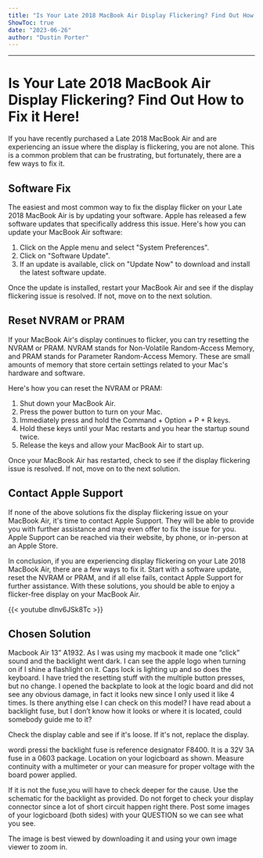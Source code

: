 ```yaml
---
title: "Is Your Late 2018 MacBook Air Display Flickering? Find Out How to Fix it Here!"
ShowToc: true 
date: "2023-06-26"
author: "Dustin Porter"
---
```

*****
# Is Your Late 2018 MacBook Air Display Flickering? Find Out How to Fix it Here!

If you have recently purchased a Late 2018 MacBook Air and are experiencing an issue where the display is flickering, you are not alone. This is a common problem that can be frustrating, but fortunately, there are a few ways to fix it.

## Software Fix

The easiest and most common way to fix the display flicker on your Late 2018 MacBook Air is by updating your software. Apple has released a few software updates that specifically address this issue. Here's how you can update your MacBook Air software:

1. Click on the Apple menu and select "System Preferences".
2. Click on "Software Update".
3. If an update is available, click on "Update Now" to download and install the latest software update.

Once the update is installed, restart your MacBook Air and see if the display flickering issue is resolved. If not, move on to the next solution.

## Reset NVRAM or PRAM

If your MacBook Air's display continues to flicker, you can try resetting the NVRAM or PRAM. NVRAM stands for Non-Volatile Random-Access Memory, and PRAM stands for Parameter Random-Access Memory. These are small amounts of memory that store certain settings related to your Mac's hardware and software.

Here's how you can reset the NVRAM or PRAM:

1. Shut down your MacBook Air.
2. Press the power button to turn on your Mac.
3. Immediately press and hold the Command + Option + P + R keys.
4. Hold these keys until your Mac restarts and you hear the startup sound twice.
5. Release the keys and allow your MacBook Air to start up.

Once your MacBook Air has restarted, check to see if the display flickering issue is resolved. If not, move on to the next solution.

## Contact Apple Support

If none of the above solutions fix the display flickering issue on your MacBook Air, it's time to contact Apple Support. They will be able to provide you with further assistance and may even offer to fix the issue for you. Apple Support can be reached via their website, by phone, or in-person at an Apple Store.

In conclusion, if you are experiencing display flickering on your Late 2018 MacBook Air, there are a few ways to fix it. Start with a software update, reset the NVRAM or PRAM, and if all else fails, contact Apple Support for further assistance. With these solutions, you should be able to enjoy a flicker-free display on your MacBook Air.

{{< youtube dlnv6JSk8Tc >}} 



## Chosen Solution
 Macbook Air 13” A1932.
As I was using my macbook it made one “click” sound and the backlight went dark. I can see the apple logo when turning on if I shine a flashlight on it. Caps lock is lighting up and so does the keyboard. I have tried the resetting stuff with the multiple button presses, but no change. I opened the backplate to look at the logic board and did not see any obvious damage, in fact it looks new since I only used it like 4 times.
Is there anything else I can check on this model?
I have read about a backlight fuse, but I don’t know how it looks or where it is located, could somebody guide me to it?

 Check the display cable and see if it's loose. If it's not, replace the display.

 wordi pressi the backlight fuse is reference designator F8400. It is a 32V 3A fuse in a 0603 package. Location on your logicboard as shown. Measure continuity with a multimeter or your can measure for proper voltage with the board power applied.

If it is not the fuse,you will have to check deeper for the cause. Use the schematic for the backlight as provided. Do not forget to check your display connector since a lot of short circuit happen right there. Post some images of your logicboard (both sides) with your QUESTION so we can see what you see.

The image is best viewed by downloading it and using your own image viewer to zoom in.





